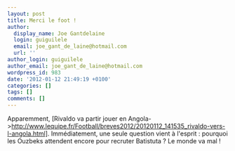 ```yaml
---
layout: post
title: Merci le foot !
author:
  display_name: Joe Gantdelaine
  login: guiguilele
  email: joe_gant_de_laine@hotmail.com
  url: ''
author_login: guiguilele
author_email: joe_gant_de_laine@hotmail.com
wordpress_id: 983
date: '2012-01-12 21:49:19 +0100'
categories: []
tags: []
comments: []
---
```

Apparemment, [Rivaldo va partir jouer en Angola->http://www.lequipe.fr/Football/breves2012/20120112_141535_rivaldo-vers-l-angola.html]. Immédiatement, une seule question vient à l'esprit : pourquoi les Ouzbeks attendent encore pour recruter Batistuta ? Le monde va mal !
